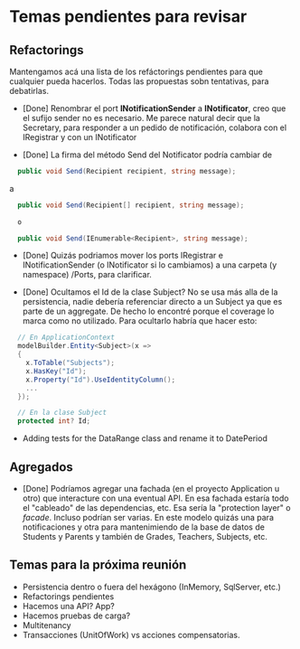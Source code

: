 # Temas pendientes para revisar

## Refactorings

Mantengamos acá una lista de los refáctorings pendientes para que cualquier pueda hacerlos. Todas las propuestas sobn tentativas, para debatirlas.

  - [Done] Renombrar el port **INotificationSender** a **INotificator**, creo que el sufijo sender no es necesario. Me parece natural decir que la Secretary, para responder a un pedido de notificación, colabora con el IRegistrar y con un INotificator

  - [Done] La firma del método Send del Notificator podría cambiar de
```csharp
  public void Send(Recipient recipient, string message);
```
  a 
```csharp
  public void Send(Recipient[] recipient, string message);
  
  o

  public void Send(IEnumerable<Recipient>, string message);
```

  - [Done] Quizás podriamos mover los ports IRegistrar e INotificationSender (o INotificator si lo cambiamos) a una carpeta (y namespace) /Ports, para clarificar.

  - [Done] Ocultamos el Id de la clase Subject? No se usa más alla de la persistencia, nadie debería referenciar directo a un Subject ya que es parte de un aggregate. De hecho lo encontré porque el coverage lo marca como no utilizado. Para ocultarlo habría que hacer esto:

```csharp
  // En ApplicationContext
  modelBuilder.Entity<Subject>(x =>
  {
    x.ToTable("Subjects");
    x.HasKey("Id");
    x.Property("Id").UseIdentityColumn();
    ...
  });
```
```csharp
  // En la clase Subject
  protected int? Id;
```

  - Adding tests for the DataRange class and rename it to DatePeriod

## Agregados

  - [Done] Podríamos agregar una fachada (en el proyecto Application u otro) que interacture con una eventual API. En esa fachada estaría todo el "cableado" de las dependencias, etc. Esa sería la "protection layer" o *facade*. Incluso podrían ser varias. En este modelo quizás una para notificaciones y otra para mantenimiendo de la base de datos de Students y Parents y también de Grades, Teachers, Subjects, etc.
  

## Temas para la próxima reunión

  - Persistencia dentro o fuera del hexágono (InMemory, SqlServer, etc.)
  - Refactorings pendientes
  - Hacemos una API? App?
  - Hacemos pruebas de carga?
  - Multitenancy
  - Transacciones (UnitOfWork) vs acciones compensatorias.
